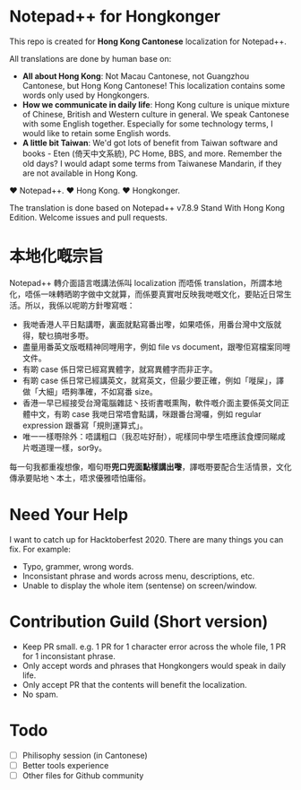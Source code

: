 # Notepad++ for Hongkonger

This repo is created for **Hong Kong Cantonese** localization for Notepad++.

All translations are done by human base on:

- **All about Hong Kong**: Not Macau Cantonese, not Guangzhou Cantonese, but Hong Kong Cantonese! This localization contains some words only used by Hongkongers.
- **How we communicate in daily life**: Hong Kong culture is unique mixture of Chinese, British and Western culture in general. We speak Cantonese with some English together. Especially for some technology terms, I would like to retain some English words.
- **A little bit Taiwan**: We'd got lots of benefit from Taiwan software and books - Eten (倚天中文系統), PC Home, BBS, and more. Remember the old days? I would adapt some terms from Taiwanese Mandarin, if they are not available in Hong Kong.

:heart: Notepad++. :heart: Hong Kong. :heart: Hongkonger.

The translation is done based on Notepad++ v7.8.9 Stand With Hong Kong Edition. Welcome issues and pull requests.


# 本地化嘅宗旨

Notepad\+\+ 轉介面語言嘅講法係叫 localization 而唔係 translation，所謂本地化，唔係一味轉晒啲字做中文就算，而係要真實咁反映我哋嘅文化，要貼近日常生活。所以，我係以呢啲方針嚟寫嘅：

- 我哋香港人平日點講嘢，裏面就點寫番出嚟，如果唔係，用番台灣中文版就得，駛乜搞咁多嘢。
- 盡量用番英文版嘅精神同𠹺用字，例如 file vs document，跟嚟佢寫檔案同𠹺文件。
- 有啲 case 係日常已經寫異體字，就寫異體字而非正字。
- 有啲 case 係日常已經講英文，就寫英文，但最少要正確，例如「嘥屎」，譯做「大細」唔夠準確，不如寫番 size。
- 香港一早已經接受台灣電腦雜誌丶技術書嘅熏陶，軟件嘅介面主要係英文同正體中文，有啲 case 我哋日常唔會點講，咪跟番台灣囉，例如 regular expression 跟番寫「規則運算式」。
- 唯一一樣嘢除外：唔講粗口（我忍咗好耐），呢樣同中學生唔應該食煙同睇咸片嘅道理一樣，sor9y。

每一句我都重複想像，嗰句嘢**兜口兜面點樣講出嚟**，譯嘅嘢要配合生活情景，文化傳承要貼地丶本土，唔求優雅唔怕庸俗。


# Need Your Help

I want to catch up for Hacktoberfest 2020. There are many things you can fix. For example:

- Typo, grammer, wrong words.
- Inconsistant phrase and words across menu, descriptions, etc.
- Unable to display the whole item (sentense) on screen/window.


# Contribution Guild (Short version)

- Keep PR small. e.g. 1 PR for 1 character error across the whole file, 1 PR for 1 inconsistant phrase.
- Only accept words and phrases that Hongkongers would speak in daily life.
- Only accept PR that the contents will benefit the localization.
- No spam.


# Todo

- [ ] Philisophy session (in Cantonese)
- [ ] Better tools experience
- [ ] Other files for Github community
